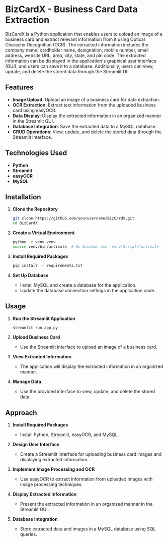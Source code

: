 # BizCardX - Business Card Data Extraction

BizCardX is a Python application that enables users to upload an image of a business card and extract relevant information from it using Optical Character Recognition (OCR). The extracted information includes the company name, cardholder name, designation, mobile number, email address, website URL, area, city, state, and pin code. The extracted information can be displayed in the application's graphical user interface (GUI), and users can save it to a database. Additionally, users can view, update, and delete the stored data through the Streamlit UI.

## Features

- **Image Upload**: Upload an image of a business card for data extraction.
- **OCR Extraction**: Extract text information from the uploaded business card using easyOCR.
- **Data Display**: Display the extracted information in an organized manner in the Streamlit GUI.
- **Database Integration**: Save the extracted data to a MySQL database.
- **CRUD Operations**: View, update, and delete the stored data through the Streamlit interface.

## Technologies Used

- **Python**
- **Streamlit**
- **easyOCR**
- **MySQL**

## Installation

1. **Clone the Repository**
   ```sh
   git clone https://github.com/yourusername/BizCardX.git
   cd BizCardX
   ```

2. **Create a Virtual Environment**
   ```sh
   python -m venv venv
   source venv/bin/activate  # On Windows use `venv\Scripts\activate`
   ```

3. **Install Required Packages**
   ```sh
   pip install -r requirements.txt
   ```

4. **Set Up Database**
   - Install MySQL and create a database for the application.
   - Update the database connection settings in the application code.

## Usage

1. **Run the Streamlit Application**
   ```sh
   streamlit run app.py
   ```

2. **Upload Business Card**
   - Use the Streamlit interface to upload an image of a business card.

3. **View Extracted Information**
   - The application will display the extracted information in an organized manner.

4. **Manage Data**
   - Use the provided interface to view, update, and delete the stored data.

## Approach

1. **Install Required Packages**
   - Install Python, Streamlit, easyOCR, and MySQL.

2. **Design User Interface**
   - Create a Streamlit interface for uploading business card images and displaying extracted information.

3. **Implement Image Processing and OCR**
   - Use easyOCR to extract information from uploaded images with image processing techniques.

4. **Display Extracted Information**
   - Present the extracted information in an organized manner in the Streamlit GUI.

5. **Database Integration**
   - Store extracted data and images in a MySQL database using SQL queries.
